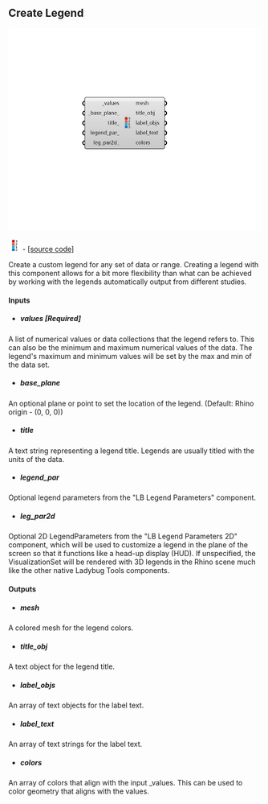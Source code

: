 ## Create Legend

![](../../images/components/Create_Legend.png)

![](../../images/icons/Create_Legend.png) - [[source code]](https://github.com/ladybug-tools/ladybug-grasshopper/blob/master/ladybug_grasshopper/src//LB%20Create%20Legend.py)


Create a custom legend for any set of data or range. Creating a legend with this component allows for a bit more flexibility than what can be achieved by working with the legends automatically output from different studies. 



#### Inputs
* ##### values [Required]
A list of numerical values or data collections that the legend refers to. This can also be the minimum and maximum numerical values of the data. The legend's maximum and minimum values will be set by the max and min of the data set. 
* ##### base_plane 
An optional plane or point to set the location of the legend. (Default: Rhino origin - (0, 0, 0)) 
* ##### title 
A text string representing a legend title. Legends are usually titled with the units of the data. 
* ##### legend_par 
Optional legend parameters from the "LB Legend Parameters" component. 
* ##### leg_par2d 
Optional 2D LegendParameters from the "LB Legend Parameters 2D" component, which will be used to customize a legend in the plane of the screen so that it functions like a head-up display (HUD). If unspecified, the VisualizationSet will be rendered with 3D legends in the Rhino scene much like the other native Ladybug Tools components. 

#### Outputs
* ##### mesh
A colored mesh for the legend colors. 
* ##### title_obj
A text object for the  legend title. 
* ##### label_objs
An array of text objects for the label text. 
* ##### label_text
An array of text strings for the label text. 
* ##### colors
An array of colors that align with the input _values. This can be used to color geometry that aligns with the values. 
